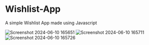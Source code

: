 # Wishlist-App
A simple Wishlist App made using Javascript

![Screenshot 2024-06-10 165651](https://github.com/Mahi-ma-shinde/Wishlist-App/assets/103496163/709d863a-0615-4770-8150-76b44e6e86c3)
![Screenshot 2024-06-10 165711](https://github.com/Mahi-ma-shinde/Wishlist-App/assets/103496163/cd6e2535-2fac-4fd3-8659-4e64815df85b)
![Screenshot 2024-06-10 165726](https://github.com/Mahi-ma-shinde/Wishlist-App/assets/103496163/9ccaa9d0-469e-4c1b-94c2-110c9b5df861)
